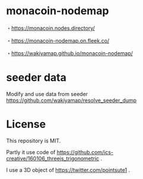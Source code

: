 # monacoin-nodemap
・https://monacoin.nodes.directory/

・https://monacoin-nodemap.on.fleek.co/

・https://wakiyamap.github.io/monacoin-nodemap/

# seeder data
Modify and use data from seeder
https://github.com/wakiyamap/resolve_seeder_dump

# License
This repository is MIT.

Partly it use code of https://github.com/ics-creative/160106_threejs_trigonometric .

I use a 3D object of https://twitter.com/pointsute1 .
